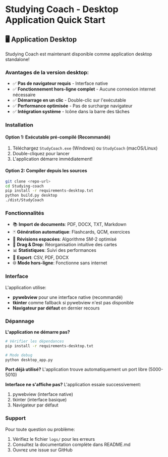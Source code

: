 # Studying Coach - Desktop Application Quick Start

## 🖥️ Application Desktop

Studying Coach est maintenant disponible comme application desktop standalone!

### Avantages de la version desktop:
- ✅ **Pas de navigateur requis** - Interface native
- ✅ **Fonctionnement hors-ligne complet** - Aucune connexion internet nécessaire  
- ✅ **Démarrage en un clic** - Double-clic sur l'exécutable
- ✅ **Performance optimisée** - Pas de surcharge navigateur
- ✅ **Intégration système** - Icône dans la barre des tâches

### Installation

#### Option 1: Exécutable pré-compilé (Recommandé)
1. Téléchargez `StudyCoach.exe` (Windows) ou `StudyCoach` (macOS/Linux)
2. Double-cliquez pour lancer
3. L'application démarre immédiatement!

#### Option 2: Compiler depuis les sources
```bash
git clone <repo-url>
cd Studying-coach
pip install -r requirements-desktop.txt
python build.py desktop
./dist/StudyCoach
```

### Fonctionnalités

- 📚 **Import de documents**: PDF, DOCX, TXT, Markdown
- 🃏 **Génération automatique**: Flashcards, QCM, exercices  
- 🧠 **Révisions espacées**: Algorithme SM-2 optimisé
- 🔄 **Drag & Drop**: Réorganisation intuitive des cartes
- 📊 **Statistiques**: Suivi des performances
- 💾 **Export**: CSV, PDF, DOCX
- 🌐 **Mode hors-ligne**: Fonctionne sans internet

### Interface

L'application utilise:
- **pywebview** pour une interface native (recommandé)
- **tkinter** comme fallback si pywebview n'est pas disponible
- **Navigateur par défaut** en dernier recours

### Dépannage

**L'application ne démarre pas?**
```bash
# Vérifier les dépendances
pip install -r requirements-desktop.txt

# Mode debug
python desktop_app.py
```

**Port déjà utilisé?**
L'application trouve automatiquement un port libre (5000-5010)

**Interface ne s'affiche pas?**
L'application essaie successivement:
1. pywebview (interface native)
2. tkinter (interface basique)  
3. Navigateur par défaut

### Support

Pour toute question ou problème:
1. Vérifiez le fichier `logs/` pour les erreurs
2. Consultez la documentation complète dans README.md
3. Ouvrez une issue sur GitHub